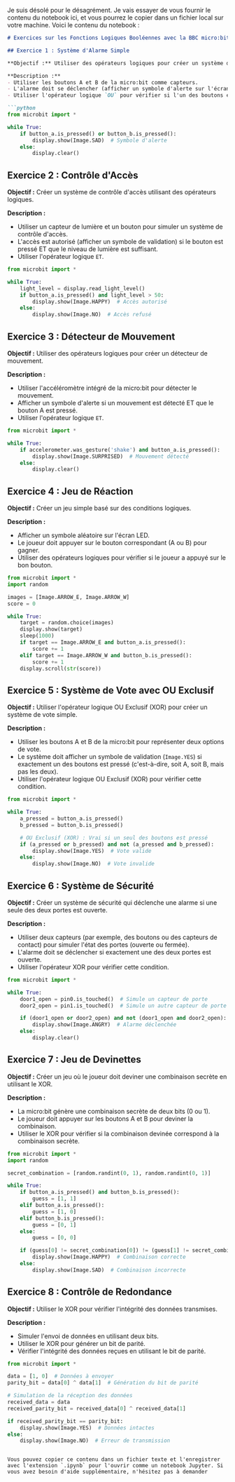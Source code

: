 Je suis désolé pour le désagrément. Je vais essayer de vous fournir le contenu du notebook ici, et vous pourrez le copier dans un fichier local sur votre machine. Voici le contenu du notebook :

```markdown
# Exercices sur les Fonctions Logiques Booléennes avec la BBC micro:bit

## Exercice 1 : Système d'Alarme Simple

**Objectif :** Utiliser des opérateurs logiques pour créer un système d'alarme basique.

**Description :**
- Utiliser les boutons A et B de la micro:bit comme capteurs.
- L'alarme doit se déclencher (afficher un symbole d'alerte sur l'écran LED) si l'un des boutons est pressé.
- Utiliser l'opérateur logique `OU` pour vérifier si l'un des boutons est pressé.

```python
from microbit import *

while True:
    if button_a.is_pressed() or button_b.is_pressed():
        display.show(Image.SAD)  # Symbole d'alerte
    else:
        display.clear()
```

## Exercice 2 : Contrôle d'Accès

**Objectif :** Créer un système de contrôle d'accès utilisant des opérateurs logiques.

**Description :**
- Utiliser un capteur de lumière et un bouton pour simuler un système de contrôle d'accès.
- L'accès est autorisé (afficher un symbole de validation) si le bouton est pressé ET que le niveau de lumière est suffisant.
- Utiliser l'opérateur logique `ET`.

```python
from microbit import *

while True:
    light_level = display.read_light_level()
    if button_a.is_pressed() and light_level > 50:
        display.show(Image.HAPPY)  # Accès autorisé
    else:
        display.show(Image.NO)  # Accès refusé
```

## Exercice 3 : Détecteur de Mouvement

**Objectif :** Utiliser des opérateurs logiques pour créer un détecteur de mouvement.

**Description :**
- Utiliser l'accéléromètre intégré de la micro:bit pour détecter le mouvement.
- Afficher un symbole d'alerte si un mouvement est détecté ET que le bouton A est pressé.
- Utiliser l'opérateur logique `ET`.

```python
from microbit import *

while True:
    if accelerometer.was_gesture('shake') and button_a.is_pressed():
        display.show(Image.SURPRISED)  # Mouvement détecté
    else:
        display.clear()
```

## Exercice 4 : Jeu de Réaction

**Objectif :** Créer un jeu simple basé sur des conditions logiques.

**Description :**
- Afficher un symbole aléatoire sur l'écran LED.
- Le joueur doit appuyer sur le bouton correspondant (A ou B) pour gagner.
- Utiliser des opérateurs logiques pour vérifier si le joueur a appuyé sur le bon bouton.

```python
from microbit import *
import random

images = [Image.ARROW_E, Image.ARROW_W]
score = 0

while True:
    target = random.choice(images)
    display.show(target)
    sleep(1000)
    if target == Image.ARROW_E and button_a.is_pressed():
        score += 1
    elif target == Image.ARROW_W and button_b.is_pressed():
        score += 1
    display.scroll(str(score))
```

## Exercice 5 : Système de Vote avec OU Exclusif

**Objectif :** Utiliser l'opérateur logique OU Exclusif (XOR) pour créer un système de vote simple.

**Description :**
- Utiliser les boutons A et B de la micro:bit pour représenter deux options de vote.
- Le système doit afficher un symbole de validation (`Image.YES`) si exactement un des boutons est pressé (c'est-à-dire, soit A, soit B, mais pas les deux).
- Utiliser l'opérateur logique OU Exclusif (XOR) pour vérifier cette condition.

```python
from microbit import *

while True:
    a_pressed = button_a.is_pressed()
    b_pressed = button_b.is_pressed()

    # OU Exclusif (XOR) : Vrai si un seul des boutons est pressé
    if (a_pressed or b_pressed) and not (a_pressed and b_pressed):
        display.show(Image.YES)  # Vote valide
    else:
        display.show(Image.NO)  # Vote invalide
```

## Exercice 6 : Système de Sécurité

**Objectif :** Créer un système de sécurité qui déclenche une alarme si une seule des deux portes est ouverte.

**Description :**
- Utiliser deux capteurs (par exemple, des boutons ou des capteurs de contact) pour simuler l'état des portes (ouverte ou fermée).
- L'alarme doit se déclencher si exactement une des deux portes est ouverte.
- Utiliser l'opérateur XOR pour vérifier cette condition.

```python
from microbit import *

while True:
    door1_open = pin0.is_touched()  # Simule un capteur de porte
    door2_open = pin1.is_touched()  # Simule un autre capteur de porte

    if (door1_open or door2_open) and not (door1_open and door2_open):
        display.show(Image.ANGRY)  # Alarme déclenchée
    else:
        display.clear()
```

## Exercice 7 : Jeu de Devinettes

**Objectif :** Créer un jeu où le joueur doit deviner une combinaison secrète en utilisant le XOR.

**Description :**
- La micro:bit génère une combinaison secrète de deux bits (0 ou 1).
- Le joueur doit appuyer sur les boutons A et B pour deviner la combinaison.
- Utiliser le XOR pour vérifier si la combinaison devinée correspond à la combinaison secrète.

```python
from microbit import *
import random

secret_combination = [random.randint(0, 1), random.randint(0, 1)]

while True:
    if button_a.is_pressed() and button_b.is_pressed():
        guess = [1, 1]
    elif button_a.is_pressed():
        guess = [1, 0]
    elif button_b.is_pressed():
        guess = [0, 1]
    else:
        guess = [0, 0]

    if (guess[0] != secret_combination[0]) != (guess[1] != secret_combination[1]):
        display.show(Image.HAPPY)  # Combinaison correcte
    else:
        display.show(Image.SAD)  # Combinaison incorrecte
```

## Exercice 8 : Contrôle de Redondance

**Objectif :** Utiliser le XOR pour vérifier l'intégrité des données transmises.

**Description :**
- Simuler l'envoi de données en utilisant deux bits.
- Utiliser le XOR pour générer un bit de parité.
- Vérifier l'intégrité des données reçues en utilisant le bit de parité.

```python
from microbit import *

data = [1, 0]  # Données à envoyer
parity_bit = data[0] ^ data[1]  # Génération du bit de parité

# Simulation de la réception des données
received_data = data
received_parity_bit = received_data[0] ^ received_data[1]

if received_parity_bit == parity_bit:
    display.show(Image.YES)  # Données intactes
else:
    display.show(Image.NO)  # Erreur de transmission
```
```

Vous pouvez copier ce contenu dans un fichier texte et l'enregistrer avec l'extension `.ipynb` pour l'ouvrir comme un notebook Jupyter. Si vous avez besoin d'aide supplémentaire, n'hésitez pas à demander